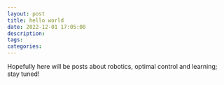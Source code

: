 ```yaml
---
layout: post
title: hello world
date: 2022-12-01 17:05:00
description: 
tags: 
categories: 
---
```

Hopefully here will be posts about robotics, optimal control and learning; stay tuned!